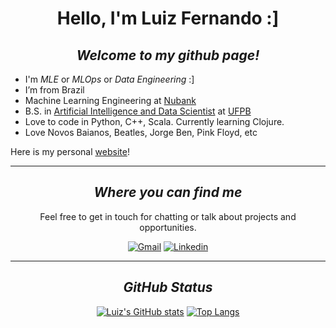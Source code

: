 
<center>

# Hello, I'm Luiz Fernando :]

## _Welcome to my github page!_

</center> 
 

- I'm _MLE_ or _MLOps_ or _Data Engineering_ :]
- I’m from Brazil
- Machine Learning Engineering at [Nubank](https://nubank.com.br/) 
- B.S. in [Artificial Intelligence and Data Scientist](https://sigaa.ufpb.br/sigaa/public/curso/portal.jsf?id=14289031&lc=pt_BR) at [UFPB](https://www.ufpb.br/)
- Love to code in Python, C++, Scala. Currently learning Clojure.
- Love Novos Baianos, Beatles, Jorge Ben, Pink Floyd, etc

Here is my personal [website](https://luiz826.github.io/)!

<center> 

---
## _Where you can find me_

Feel free to get in touch for chatting or talk about projects and opportunities.

[![Gmail](https://img.shields.io/badge/Gmail-D14836?style=for-the-badge&logo=gmail&logoColor=white)](luizfernando1012000@gmail.com)
[![Linkedin](https://img.shields.io/badge/LinkedIn-0077B5?style=for-the-badge&logo=linkedin&logoColor=white)](https://www.linkedin.com/in/luiz-fernando632/) 

---

## _GitHub Status_

[![Luiz's GitHub stats](https://github-readme-stats.vercel.app/api?username=luiz826&show_icons=true&theme=radical)](https://github.com/luiz826/)
[![Top Langs](https://github-readme-stats.vercel.app/api/top-langs/?username=luiz826&layout=compact&show_icons=true&theme=radical)](https://github.com/luiz826/)


</center>
